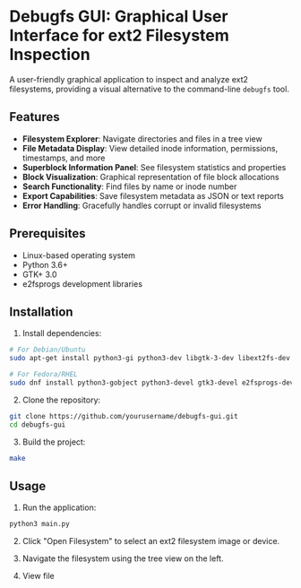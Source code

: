 # Debugfs GUI: Graphical User Interface for ext2 Filesystem Inspection

A user-friendly graphical application to inspect and analyze ext2 filesystems, providing a visual alternative to the command-line `debugfs` tool.

## Features

- **Filesystem Explorer**: Navigate directories and files in a tree view
- **File Metadata Display**: View detailed inode information, permissions, timestamps, and more
- **Superblock Information Panel**: See filesystem statistics and properties
- **Block Visualization**: Graphical representation of file block allocations
- **Search Functionality**: Find files by name or inode number
- **Export Capabilities**: Save filesystem metadata as JSON or text reports
- **Error Handling**: Gracefully handles corrupt or invalid filesystems

## Prerequisites

- Linux-based operating system
- Python 3.6+
- GTK+ 3.0
- e2fsprogs development libraries

## Installation

1. Install dependencies:

```bash
# For Debian/Ubuntu
sudo apt-get install python3-gi python3-dev libgtk-3-dev libext2fs-dev

# For Fedora/RHEL
sudo dnf install python3-gobject python3-devel gtk3-devel e2fsprogs-devel
```

2. Clone the repository:

```bash
git clone https://github.com/yourusername/debugfs-gui.git
cd debugfs-gui
```

3. Build the project:

```bash
make
```

## Usage

1. Run the application:

```bash
python3 main.py
```

2. Click "Open Filesystem" to select an ext2 filesystem image or device.

3. Navigate the filesystem using the tree view on the left.

4. View file
